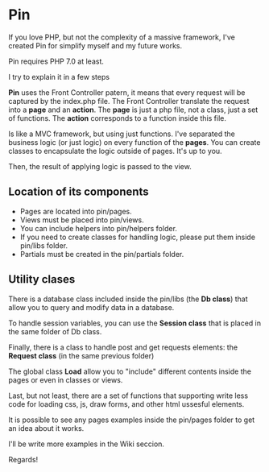 # Pin

If you love PHP, but not the complexity of a massive framework, I've created Pin for simplify myself and my future works.

Pin requires PHP 7.0 at least.

I try to explain it in a few steps

**Pin** uses the Front Controller patern, it means that every request will be captured by the index.php file. The Front Controller translate the request into a **page** and an **action**. The **page** is just a php file, not a class, just a set of functions. The **action** corresponds to a function inside this file.

Is like a MVC framework, but using just functions. I've separated the business logic (or just logic) on every function of the **pages**. You can create classes to encapsulate the logic outside of pages. It's up to you.

Then, the result of applying logic is passed to the view.


## Location of its components

- Pages are located into pin/pages.
- Views must be placed into pin/views.
- You can include helpers into pin/helpers folder.
- If you need to create classes for handling logic, please put them inside pin/libs folder.
- Partials must be created in the pin/partials folder.


## Utility clases

There is a database class included inside the pin/libs (the **Db class**) that allow you to query and modify data in a database.

To handle session variables, you can use the **Session class** that is placed in the same folder of Db class.

Finally, there is a class to handle post and get requests elements: the **Request class** (in the same previous folder)

The global class **Load** allow you to "include" different contents inside the pages or even in classes or views.

Last, but not least, there are a set of functions that supporting write less code for loading css, js, draw forms, and other html ussesful elements.

It is possible to see any pages examples inside the pin/pages folder to get an idea about it works.

I'll be write more examples in the Wiki seccion.

Regards!
